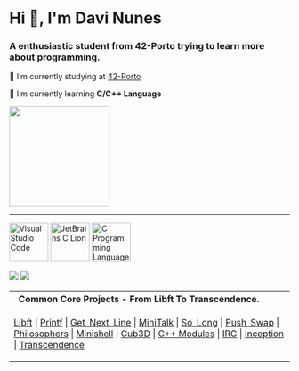 <div align="left">

<h1 align="left">Hi 👋, I'm Davi Nunes</h1>
<h3 align="left">A enthusiastic student from 42-Porto trying to learn more about programming.</h3>

🔭 I’m currently studying at [42-Porto](https://www.42porto.com/)

🌱 I’m currently learning **C/C++ Language**

<img height="180em" src="https://github-readme-stats.vercel.app/api?username=davimeireles&theme=dark&show_icons=true&include_all_commits=trye&count_private=true"/>

---
  
<img width="70px" src="https://i.imgur.com/yY111FZ.png" alt="Visual Studio Code">
<img width="70px" src="https://i.imgur.com/FEabgH9.png" alt="JetBrains C Lion">
<img width="70px" src="https://i.imgur.com/2tkmLF2.png" alt="C Programming Language">

<a href = "mailto:davimeirelespn@gmail.com"><img src="https://img.shields.io/badge/Gmail-D14836?style=for-the-badge&logo=gmail&logoColor=white"></a>
<a href="https://www.linkedin.com/in/davi-nunes" target="_blank"><img src="https://img.shields.io/badge/-LinkedIn-%230077B5?style=for-the-badge&logo=linkedin&logoColor=white"></a>

</div>

<table>
<tr>
<th align="left"> &nbsp; Common Core Projects - From Libft To Transcendence.</th>
</tr>

<tr>
<td>

[Libft](https://github.com/davimeireles/42-Libft) | [Printf](https://github.com/davimeireles/42-Printf) | [Get_Next_Line](https://github.com/davimeireles/42-Get_Next_Line) | [MiniTalk](https://github.com/davimeireles/42-Minitalk) | [So_Long](https://github.com/davimeireles/42-So_Long) | [Push_Swap](https://github.com/davimeireles/42-Push_Swap) | [Philosophers](https://github.com/davimeireles/42-Philosophers) | [Minishell](https://github.com/ThalesXS/42_minishell) | [Cub3D](https://github.com/davimeireles/42-cub3D) | [C++ Modules](https://github.com/davimeireles/CPP) | [IRC]() | [Inception]() | [Transcendence]()

</td>
</tr>
</table>

